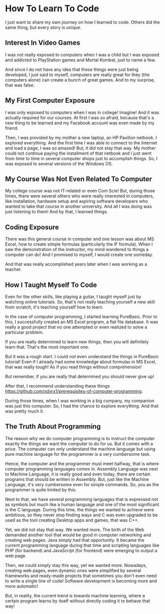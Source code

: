 # How To Learn To Code
I just want to share my own journey on how I learned to code.
Others did the same thing, but every story is unique.

## Interest In Video Games
I was not really exposed to computers when I was a child but
I was exposed and addicted to PlayStation games 
and Mortal Kombat, just to name a few. 

And since I
do not have any idea that these things were just being
developed, I just said to myself, computers are really great
for they (the computers alone) can create a bunch of great games.
And to my surprise, that was false.

## My First Computer Exposure
I was only exposed to computers when I was in college! Imagine!
And it was actually required for our courses. At first I was
so afraid, because that's a new thing to be learned and
my Facebook account was even made by my friend.

Then, I was provided by my mother a new laptop, an HP Pavilion netbook.
I explored everything. And the first time I was able to connect 
to the Internet and load a page, I was so amazed! But, it did not stay
that way. My mother could not continue paying the installment of
that netbook and I just went from time to time in several computer
shops just to accomplish things. So, I was exposed to several versions
of the Windows OS.

## My Course Was Not Even Related To Computer
My college course was not IT-related or even Com Scie! But,
during those times, there were several others who were really interested
in computers, like installation, hardware setup and aspiring software
developers who wanted to take that course in another university. And all
I was doing was just listening to them! And by that, I learned things.

## Coding Exposure
There was this general course in computer and one lesson was about MS Excel,
how to create simple formulas (particularly the IF formula). 
When I saw the demonstration of the instructor,
my mind wandered to things a computer can do! And I promised to myself, I would create
one someday.

And that was really accomplished years later when I was working as a teacher.

## How I Taught Myself To Code
Even for the other skills, like playing a guitar, I taught myself just by
watching online tutorials. So, that's not really teaching yourself a new skill
from scratch, it's teaching yourself how to learn.

In the case of computer programming, I started learning
PureBasic. Prior to this, I successfully created an MS Excel program, a flat
file database. It was really a good project that no one attempted or even
realized to solve a particular problem.

If you are really determined to learn new things, then you will definitely learn that.
That's the most important one.

But it was a rough start. I could not even understand the things in PureBasic tutorial!
Even if I already had some knowledge about formulas in MS Excel, that was really
tough! As if you read things without comprehension!

But remember, if you are really that determined you should never give up!

After that, I recommend understanding these things 
<https://github.com/xdvrx1/prerequisites-of-computer-programming>.

During those times, when I was working in a big company, my companion
was just this computer. So, I had the chance to explore everything.
And that was pretty much it.

## The Truth About Programming
The reason why we do computer programming is to instruct the computer
exactly the things we want the computer to do for us. But it comes with a price.
The computer can only understand the machine language but using pure
machine language for the programmer is a very cumbersome task.

Hence, the computer and the programmer must meet halfway, that is where
computer programming languages comes in. Assembly Language was next to Machine Language,
it is really good and even today, there are certain programs that should be written in Assembly.
But, just like the Machine Language, it's very cumbersome even for simple commands. So,
you as the programmer is quite limited by this.

Next to that, we have several programming languages that is expressed not as symbols but
much like a human language and one of the most significant is the C language. During
this time, the things we wanted to achieve were ambitious, so they never stop finding ways
and C was even upgraded to be used as the tool creating Desktop apps and games, 
that was C++.

Yet, we did not stay that way. We wanted more. The birth of the Web demanded another tool
that would be good in computer networking and creating web pages. Java simply had that 
opportunity. It became the current programming language during that time and scripting languages
like PHP (for backend) and JavaScript (for frontend) were emerging to output a web page.

Then, we could simply stay this way, yet we wanted more. Nowadays, creating web pages,
even dynamic ones were simplified by several frameworks and ready-made projects that sometimes
you don't even need to write a single line of code! Software development
is becoming more and more automatic!

But, in reality, the current trend is towards machine learning, where a certain program
learns by itself without directly coding it to behave that way!

